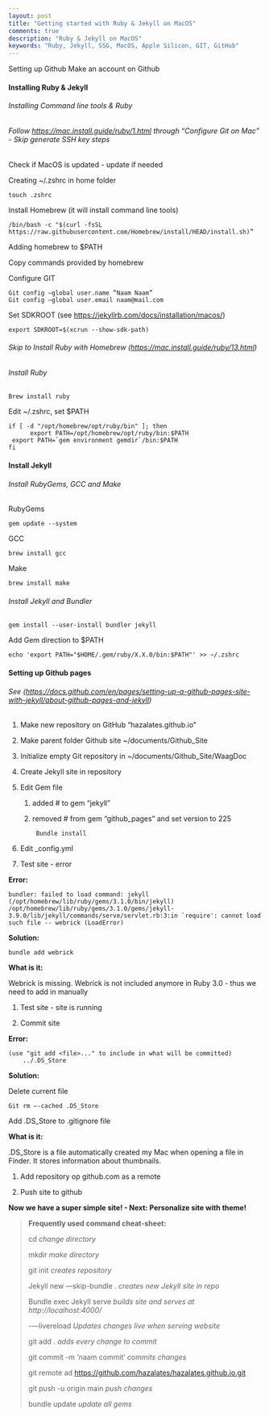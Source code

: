 ```yaml
---
layout: post
title: "Getting started with Ruby & Jekyll on MacOS"
comments: true
description: "Ruby & Jekyll on MacOS"
keywords: "Ruby, Jekyll, SSG, MacOS, Apple Silicon, GIT, GitHub"
---
```


Setting up Github
Make an account on Github

#### Installing Ruby & Jekyll

###### Installing Command line tools & Ruby 

###### Follow https://mac.install.guide/ruby/1.html through “Configure Git on Mac” - Skip generate SSH key steps

Check if MacOS is updated - update if needed

Creating ~/.zshrc in home folder 

    touch .zshrc

Install Homebrew (it will install command line tools)

    /bin/bash -c "$(curl -fsSL https://raw.githubusercontent.com/Homebrew/install/HEAD/install.sh)”

Adding homebrew to $PATH

Copy commands provided by homebrew

Configure GIT 

    Git config —global user.name “Naam Naam”
    Git config —global user.email naam@mail.com

Set SDKROOT (see https://jekyllrb.com/docs/installation/macos/)

    export SDKROOT=$(xcrun --show-sdk-path)

###### Skip to Install Ruby with Homebrew (https://mac.install.guide/ruby/13.html)

###### Install Ruby

    Brew install ruby

Edit ~/.zshrc, set $PATH

    if [ -d "/opt/homebrew/opt/ruby/bin" ]; then
    	  export PATH=/opt/homebrew/opt/ruby/bin:$PATH
     export PATH=`gem environment gemdir`/bin:$PATH
    fi

#### Install Jekyll

###### Install RubyGems, GCC and Make

RubyGems

    gem update --system

GCC

    brew install gcc

Make

    brew install make

###### Install Jekyll and Bundler

    gem install --user-install bundler jekyll

Add Gem direction to $PATH

    echo 'export PATH="$HOME/.gem/ruby/X.X.0/bin:$PATH"' >> ~/.zshrc


#### Setting up Github pages 

###### See (https://docs.github.com/en/pages/setting-up-a-github-pages-site-with-jekyll/about-github-pages-and-jekyll)

1. Make new repository on GitHub “hazalates.github.io"

1. Make parent folder Github site  ~/documents/Github_Site

1. Initialize empty Git repository in ~/documents/Github_Site/WaagDoc

1. Create Jekyll site in repository

1. Edit Gem file 

    1. added # to gem “jekyll”
    1. removed # from gem “github_pages” and set version to 225  
    
            Bundle install

1. Edit _config.yml 

1. Test site - error

**Error:**

    bundler: failed to load command: jekyll (/opt/homebrew/lib/ruby/gems/3.1.0/bin/jekyll)
    /opt/homebrew/lib/ruby/gems/3.1.0/gems/jekyll-3.9.0/lib/jekyll/commands/serve/servlet.rb:3:in `require': cannot load such file -- webrick (LoadError)
 
**Solution:**
    
    bundle add webrick

**What is it:**

Webrick is missing. Webrick is not included anymore in Ruby 3.0 - thus we need to add in manually 

1. Test site - site is running

1. Commit site

 **Error:**

    (use "git add <file>..." to include in what will be committed)
        ../.DS_Store

 **Solution:**

Delete current file 

    Git rm —-cached .DS_Store 

Add .DS_Store to .gitignore file

**What is it:**

.DS_Store is a file automatically created my Mac when opening a file in Finder. It stores information about thumbnails.

1. Add repository op github.com as a remote 

1. Push site to github

**Now we have a super simple site! - Next: Personalize site with theme!**

> **Frequently used command cheat-sheet:**
>
> cd _change directory_
>
> mkdir _make directory_
>
> git init _creates repository_
>
> Jekyll new —skip-bundle . _creates new Jekyll site in repo_
>
> Bundle exec Jekyll serve _builds site and serves at http://localhost:4000/_
>
> -—livereload _Updates changes live when serving website_
>
> git add . _adds every change to commit_
>
> git commit -m ‘naam commit’ _commits changes_
>
> git remote ad https://github.com/hazalates/hazalates.github.io.git
>
> git push -u origin main _push changes_
>
> bundle update _update all gems_ 